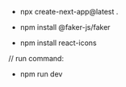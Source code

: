 - npx create-next-app@latest .

- npm install @faker-js/faker
- npm install react-icons



// run command:
- npm run dev
